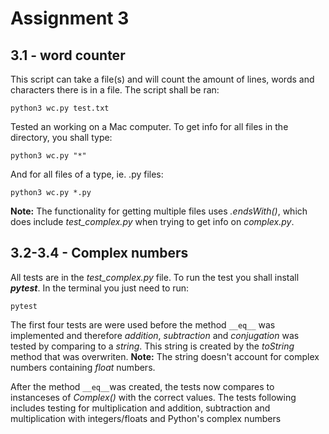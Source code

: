 # Assignment 3

## 3.1 - word counter

This script can take a file(s) and will count the amount of lines, words and characters there is in a file.
The script shall be ran:
```
python3 wc.py test.txt
```
Tested an working on a Mac computer. 
To get info for all files in the directory, you shall type:
```
python3 wc.py "*"
```
And for all files of a type, ie. .py files:
```
python3 wc.py *.py
```
**Note:** The functionality for getting multiple files uses *.endsWith()*, which does include *test_complex.py* 
when trying to get info on *complex.py*.

## 3.2-3.4 - Complex numbers

All tests are in the *test_complex.py* file. To run the test you shall install **_pytest_**. In the terminal you just need to run:
```
pytest
```

The first four tests are were used before the method ```__eq__``` was implemented and therefore *addition*, *subtraction* and *conjugation* was tested by comparing to a *string*. This string is created by the *toString* method that was overwriten. 
**Note:** The string doesn't account for complex numbers containing *float* numbers. 

After the method ```__eq__```was created, the tests now compares to instanceses of *Complex()* with the correct values. The tests following includes testing for multiplication and addition, subtraction and multiplication with integers/floats and Python's complex numbers